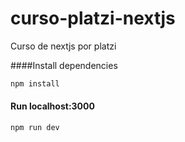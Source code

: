 # curso-platzi-nextjs
Curso de nextjs por platzi

####Install dependencies
```sh
npm install
```
#### Run localhost:3000
```sh
npm run dev
```
 